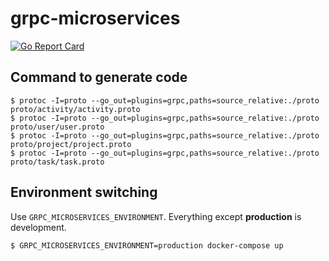 # grpc-microservices

[![Go Report Card](https://goreportcard.com/badge/github.com/178inaba/grpc-microservices)](https://goreportcard.com/report/github.com/178inaba/grpc-microservices)

## Command to generate code

```console
$ protoc -I=proto --go_out=plugins=grpc,paths=source_relative:./proto proto/activity/activity.proto
$ protoc -I=proto --go_out=plugins=grpc,paths=source_relative:./proto proto/user/user.proto
$ protoc -I=proto --go_out=plugins=grpc,paths=source_relative:./proto proto/project/project.proto
$ protoc -I=proto --go_out=plugins=grpc,paths=source_relative:./proto proto/task/task.proto
```

## Environment switching

Use `GRPC_MICROSERVICES_ENVIRONMENT`.
Everything except **production** is development.

```console
$ GRPC_MICROSERVICES_ENVIRONMENT=production docker-compose up
```
